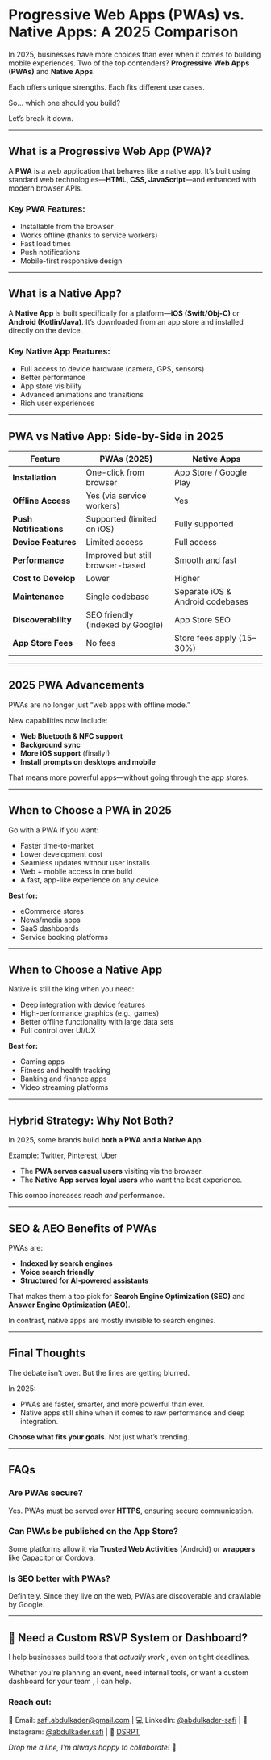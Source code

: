 # Progressive Web Apps (PWAs) vs. Native Apps: A 2025 Comparison

In 2025, businesses have more choices than ever when it comes to building mobile experiences. Two of the top contenders? **Progressive Web Apps (PWAs)** and **Native Apps**.

Each offers unique strengths. Each fits different use cases.

So… which one should you build?

Let’s break it down.

---

## What is a Progressive Web App (PWA)?

A **PWA** is a web application that behaves like a native app. It’s built using standard web technologies—**HTML, CSS, JavaScript**—and enhanced with modern browser APIs.

### Key PWA Features:

- Installable from the browser
- Works offline (thanks to service workers)
- Fast load times
- Push notifications
- Mobile-first responsive design

---

## What is a Native App?

A **Native App** is built specifically for a platform—**iOS (Swift/Obj-C)** or **Android (Kotlin/Java)**. It’s downloaded from an app store and installed directly on the device.

### Key Native App Features:

- Full access to device hardware (camera, GPS, sensors)
- Better performance
- App store visibility
- Advanced animations and transitions
- Rich user experiences

---

## PWA vs Native App: Side-by-Side in 2025

| Feature                | PWAs (2025)                      | Native Apps                      |
| ---------------------- | -------------------------------- | -------------------------------- |
| **Installation**       | One-click from browser           | App Store / Google Play          |
| **Offline Access**     | Yes (via service workers)        | Yes                              |
| **Push Notifications** | Supported (limited on iOS)       | Fully supported                  |
| **Device Features**    | Limited access                   | Full access                      |
| **Performance**        | Improved but still browser-based | Smooth and fast                  |
| **Cost to Develop**    | Lower                            | Higher                           |
| **Maintenance**        | Single codebase                  | Separate iOS & Android codebases |
| **Discoverability**    | SEO friendly (indexed by Google) | App Store SEO                    |
| **App Store Fees**     | No fees                          | Store fees apply (15–30%)        |

---

## 2025 PWA Advancements

PWAs are no longer just “web apps with offline mode.”

New capabilities now include:

- **Web Bluetooth & NFC support**
- **Background sync**
- **More iOS support** (finally!)
- **Install prompts on desktops and mobile**

That means more powerful apps—without going through the app stores.

---

## When to Choose a PWA in 2025

Go with a PWA if you want:

- Faster time-to-market
- Lower development cost
- Seamless updates without user installs
- Web + mobile access in one build
- A fast, app-like experience on any device

**Best for:**

- eCommerce stores
- News/media apps
- SaaS dashboards
- Service booking platforms

---

## When to Choose a Native App

Native is still the king when you need:

- Deep integration with device features
- High-performance graphics (e.g., games)
- Better offline functionality with large data sets
- Full control over UI/UX

**Best for:**

- Gaming apps
- Fitness and health tracking
- Banking and finance apps
- Video streaming platforms

---

## Hybrid Strategy: Why Not Both?

In 2025, some brands build **both a PWA and a Native App**.

Example: Twitter, Pinterest, Uber

- The **PWA serves casual users** visiting via the browser.
- The **Native App serves loyal users** who want the best experience.

This combo increases reach _and_ performance.

---

## SEO & AEO Benefits of PWAs

PWAs are:

- **Indexed by search engines**
- **Voice search friendly**
- **Structured for AI-powered assistants**

That makes them a top pick for **Search Engine Optimization (SEO)** and **Answer Engine Optimization (AEO)**.

In contrast, native apps are mostly invisible to search engines.

---

## Final Thoughts

The debate isn't over. But the lines are getting blurred.

In 2025:

- PWAs are faster, smarter, and more powerful than ever.
- Native apps still shine when it comes to raw performance and deep integration.

**Choose what fits your goals.** Not just what’s trending.

---

## FAQs

### Are PWAs secure?

Yes. PWAs must be served over **HTTPS**, ensuring secure communication.

### Can PWAs be published on the App Store?

Some platforms allow it via **Trusted Web Activities** (Android) or **wrappers** like Capacitor or Cordova.

### Is SEO better with PWAs?

Definitely. Since they live on the web, PWAs are discoverable and crawlable by Google.

---

## 🤝 Need a Custom RSVP System or Dashboard?

I help businesses build tools that _actually work_ , even on tight deadlines.

Whether you're planning an event, need internal tools, or want a custom dashboard for your team , I can help.

### Reach out:

📧 Email: [safi.abdulkader@gmail.com](mailto:safi.abdulkader@gmail.com) | 💻 LinkedIn: [@abdulkader-safi](https://www.linkedin.com/in/abdulkader-safi/) | 📱 Instagram: [@abdulkader.safi](https://www.instagram.com/abdulkader.safi/) | 🏢 [DSRPT](https://www.dsrpt.com.au/kw/contact)

_Drop me a line, I’m always happy to collaborate!_ 🚀
